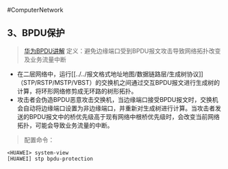 #ComputerNetwork
## 3、BPDU保护
>[华为BPDU讲解](https://support.huawei.com/enterprise/zh/doc/EDOC1100090440)
>定义：避免边缘端口受到BPDU报文攻击导致网络拓扑改变及业务流量中断

- 在二层网络中，运行[[../../报文格式地址地图/数据链路层/生成树协议]]（STP/RSTP/MSTP/VBST）的交换机之间通过交互BPDU报文进行生成树的计算，将环形网络修剪成无环路的树形拓扑。
- 攻击者会伪造BPDU恶意攻击交换机，当边缘端口接受BPDU报文时，交换机会自动将边缘端口设置为非边缘端口，并重新对生成树进行计算。当攻击者发送的BPDU报文中的桥优先级高于现有网络中根桥优先级时，会改变当前网络拓扑，可能会导致业务流量的中断。

> 配置命令：

```shell
<HUAWEI> system-view
[HUAWEI] stp bpdu-protection
```